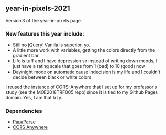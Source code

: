 ## year-in-pixels-2021

Version 3 of the year-in-pixels page.

### New features this year include:

* Still no jQuery! Vanilla is superior, yo.
* A little more work with variables, getting the colors directly from the gradient bar.
* Life is tuff and I have depression so instead of writing down moods, I just have a rating scale that goes from 1 (bad) to 10 (good) now
* Day/night mode on automatic cause indecision is my life and I couldn't decide between black or white colors

I reused the instance of CORS-Anywhere that I set up for my professor's study (see the MOE2018TRF005 repo) since it is tied to my Github Pages domain. Yes, I am that lazy.

### Dependencies

* [PapaParse](http://www.papaparse.com)
* [CORS Anywhere](https://github.com/Rob--W/cors-anywhere/)
